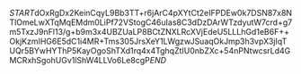 $START$dOxRgDx2KeinCqyL9Bb3TT+r6jArC4pXYtCt2eIFPDEw0k7DSN87x8NTlOmeLwXTqMqEMdm0LiPf72VStogC46uIas8C3dDzDArWTzdyutW7crd+g7m5TxzJ9nFl13/g+b9m3x4UBZUaLP8BCtZNXLRcXVjEdeU5LLLhGd1eB6F++OkjKzmIHG6E5dC1i4MR+Tms305JrsXeY1LWgzwJSuaqOkJmp3h3vpX3jIqTUQr5BYwHYThP5KayOgoShTXd1rq4x4TghqZtIU0nbZXc+54nPNtwcsrLd4GMCRxhSgohUGv1lShW4LLVo6Le8cgP$END$